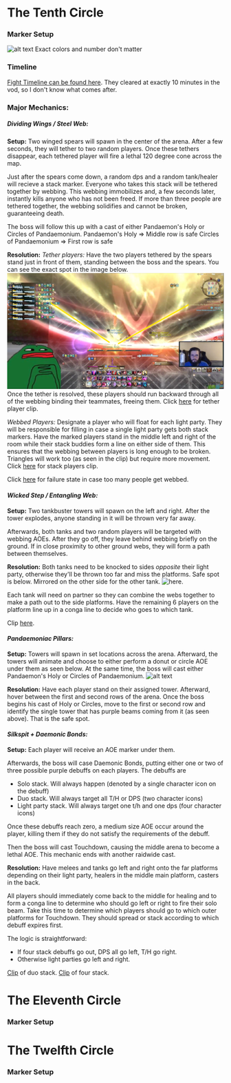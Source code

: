 # The Tenth Circle
### Marker Setup
![alt text](img/marker-setup.png)
Exact colors and number don't matter

### Timeline
[Fight Timeline can be found here](https://ff14.toolboxgaming.space/timeline?id=75393810445861). They cleared at exactly 10 minutes in the vod, so I don't know what comes after.

### Major Mechanics:
##### _Dividing Wings / Steel Web:_
**Setup:**
Two winged spears will spawn in the center of the arena. After a few seconds, they will tether to two random players. Once these tethers disappear, each tethered player will fire a lethal 120 degree cone across the map.

Just after the spears come down, a random dps and a random tank/healer will recieve a stack marker. Everyone who takes this stack will be tethered together by webbing. This webbing immobilizes and, a few seconds later, instantly kills anyone who has not been freed. If more than three people are tethered together, the webbing solidifies and cannot be broken, guaranteeing death.

The boss will follow this up with a cast of either Pandaemon's Holy or Circles of Pandaemonium.
Pandaemon's Holy => Middle row is safe
Circles of Pandaemonium => First row is safe

**Resolution:**
_Tether players:_
Have the two players tethered by the spears stand just in front of them, standing between the boss and the spears. You can see the exact spot in the image below. ![alt text](img/dividing-wings.png)
Once the tether is resolved, these players should run backward through all of the webbing binding their teammates, freeing them.
Click [here](https://clips.twitch.tv/SlipperySavoryBadgerBabyRage-AD_M6HT4I_bEkNDD) for tether player clip.

_Webbed Players:_
Designate a player who will float for each light party. They will be responsible for filling in case a single light party gets both stack markers.
Have the marked players stand in the middle left and right of the room while their stack buddies form a line on either side of them. This ensures that the webbing between players is long enough to be broken. Triangles will work too (as seen in the clip) but require more movement.
Click [here](https://clips.twitch.tv/CrypticFrigidZebraWow--m2U0MVGTdyTFzzK) for stack players clip.

Click [here](https://clips.twitch.tv/KindBetterSquirrelCharlietheUnicorn-ggJUCv-ej8ZF0nL4) for failure state in case too many people get webbed.

#### _Wicked Step / Entangling Web:_
**Setup:**
Two tankbuster towers will spawn on the left and right. After the tower explodes, anyone standing in it will be thrown very far away.

Afterwards, both tanks and two random players will be targeted with webbing AOEs. After they go off, they leave behind webbing briefly on the ground. If in close proximity to other ground webs, they will form a path between themselves.

**Resolution:**
Both tanks need to be knocked to sides _opposite_ their light party, otherwise they'll be thrown too far and miss the platforms. Safe spot is below. Mirrored on the other side for the other tank. ![here](img/wicked-step-safe-spot.png).

Each tank will need on partner so they can combine the webs together to make a path out to the side platforms. Have the remaining 6 players on the platform line up in a conga line to decide who goes to which tank.

Clip [here](https://clips.twitch.tv/ConfidentTemperedJuice4Head-qsbMl7jcf5iIuk2h).

#### _Pandaemoniac Pillars:_
**Setup:**
Towers will spawn in set locations across the arena. Afterward, the towers will animate and choose to either perform a donut or circle AOE under them as seen below. At the same time, the boss will cast either Pandaemon's Holy or Circles of Pandaemonium.
![alt text](img/tower-aoe.png)

**Resolution:**
Have each player stand on their assigned tower. Afterward, hover between the first and second rows of the arena. Once the boss begins his cast of Holy or Circles, move to the first or second row and identify the single tower that has purple beams coming from it (as seen above). That is the safe spot.

#### _Silkspit + Daemonic Bonds:_
**Setup:**
Each player will receive an AOE marker under them.

Afterwards, the boss will case Daemonic Bonds, putting either one or two of three possible purple debuffs on each players. The debuffs are

- Solo stack. Will always happen (denoted by a single character icon on the debuff)
- Duo stack. Will always target all T/H or DPS (two character icons)
- Light party stack. Will always target one t/h and one dps (four character icons)

Once these debuffs reach zero, a medium size AOE occur around the player, killing them if they do not satisfy the requirements of the debuff.

Then the boss will cast Touchdown, causing the middle arena to become a lethal AOE. This mechanic ends with another raidwide cast.

**Resolution:**
Have melees and tanks go left and right onto the far platforms depending on their light party, healers in the middle main platform, casters in the back.

All players should immediately come back to the middle for healing and to form a conga line to determine who should go left or right to fire their solo beam. Take this time to determine which players should go to which outer platforms for Touchdown. They should spread or stack according to which debuff expires first.

The logic is straightforward:
- If four stack debuffs go out, DPS all go left, T/H go right.
- Otherwise light parties go left and right.

[Clip](https://clips.twitch.tv/UnsightlySmellyCiderTwitchRPG-Aw7cGJG1yMmOQMb9) of duo stack.
[Clip](https://clips.twitch.tv/AlluringTangentialTomatoCoolCat-K-uzuh-qpcEL1Mtt) of four stack.

# The Eleventh Circle
### Marker Setup
# The Twelfth Circle
### Marker Setup